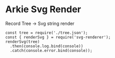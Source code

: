 # Arkie Svg Render

Record Tree -> Svg string render

```
const tree = require('./tree.json');
const { renderSvg } = require('svg-renderer');
renderSvg(tree)
  .then(console.log.bind(console))
  .catch(console.error.bind(console));
```
